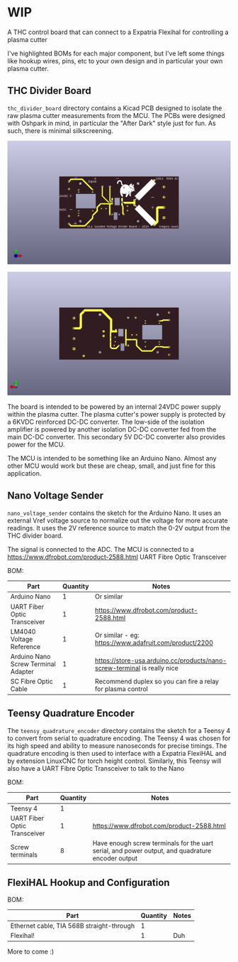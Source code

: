 # WIP

A THC control board that can connect to a Expatria Flexihal for controlling a plasma cutter

I've highlighted BOMs for each major component, but I've left some things like hookup wires,
pins, etc to your own design and in particular your own plasma cutter.

## THC Divider Board

`thc_divider_board` directory contains a Kicad PCB designed to isolate the raw plasma cutter 
measurements from the MCU. The PCBs were designed with Oshpark in mind, in particular the
"After Dark" style just for fun. As such, there is minimal silkscreening.

![front](thc_divider_board/front.png)

![front](thc_divider_board/back.png)

The board is intended to be powered by an internal 24VDC power supply within the plasma cutter. The 
plasma cutter's power supply is protected by a 6KVDC reinforced DC-DC converter. The low-side of the 
isolation amplifier is powered by another isolation DC-DC converter fed from the main DC-DC 
converter. This secondary 5V DC-DC converter also provides power for the MCU.

The MCU is intended to be something like an Arduino Nano. Almost any other MCU would work but these
are cheap, small, and just fine for this application.

## Nano Voltage Sender

`nano_voltage_sender` contains the sketch for the Arduino Nano. It uses an external Vref voltage source
to normalize out the voltage for more accurate readings. It uses the 2V reference source to match the
0-2V output from the THC divider board.

The signal is connected to the ADC. The MCU is connected to a https://www.dfrobot.com/product-2588.html 
UART Fibre Optic Transceiver

BOM:

| Part    | Quantity | Notes |
| -------- | ------- | ----- |
| Arduino Nano | 1 | Or similar |
| UART Fiber Optic Transceiver | 1 | https://www.dfrobot.com/product-2588.html |
| LM4040 Voltage Reference | 1 | Or similar - eg: https://www.adafruit.com/product/2200 |
| Arduino Nano Screw Terminal Adapter | 1 | https://store-usa.arduino.cc/products/nano-screw-terminal is really nice |
| SC Fibre Optic Cable | 1 | Recommend duplex so you can fire a relay for plasma control |

## Teensy Quadrature Encoder

The `teensy_quadrature_encoder` directory contains the sketch for a Teensy 4 to convert from
serial to quadrature encoding. The Teensy 4 was chosen for its high speed and ability to measure nanoseconds 
for precise timings.  The quadrature encoding is then used to interface with a Expatria FlexiHAL and by 
extension LinuxCNC for torch height control. Similarly, this Teensy will also have a UART Fibre Optic 
Transceiver to talk to the Nano

BOM:

| Part    | Quantity | Notes |
| -------- | ------- | ----- |
| Teensy 4 | 1 | |
| UART Fiber Optic Transceiver | 1 | https://www.dfrobot.com/product-2588.html |
| Screw terminals | 8 | Have enough screw terminals for the uart serial, and power output, and quadrature encoder output |

## FlexiHAL Hookup and Configuration

BOM:

| Part    | Quantity | Notes |
| -------- | ------- | ----- |
| Ethernet cable, TIA 568B straight-through | 1 | |
| Flexihal! | 1 | Duh |

More to come :)
